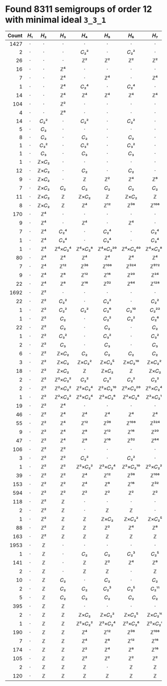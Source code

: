 # Found 8311 semigroups of order 12 with minimal ideal `3_3_1`


Count | 𝐻₁ | 𝐻₂ | 𝐻₃ | 𝐻₄ | 𝐻₅ | 𝐻₆ | 𝐻₇ | 𝐻₈ | 𝐻₉ | 𝐻₁₀
--: | :--: | :--: | :--: | :--: | :--: | :--: | :--: | :--: | :--: | :--:
1427 | · | · | · | · | · | · | · | · | · | ·
2 | · | · | · | 𝐶₂² | · | 𝐶₂² | · | 𝐶₂² | · | 𝐶₂²
26 | · | · | · | ℤ² | ℤ² | ℤ² | ℤ² | ℤ² | ℤ² | ℤ²
16 | · | · | ℤ⁴ | · | · | · | · | · | · | ·
7 | · | · | ℤ⁴ | · | ℤ⁴ | · | ℤ⁴ | · | ℤ⁴ | ·
1 | · | · | ℤ⁴ | 𝐶₂⁴ | · | 𝐶₂⁴ | · | 𝐶₂⁴ | · | 𝐶₂⁴
14 | · | · | ℤ⁴ | ℤ⁴ | ℤ⁴ | ℤ⁴ | ℤ⁴ | ℤ⁴ | ℤ⁴ | ℤ⁴
104 | · | · | ℤ² | · | · | · | · | · | · | ·
4 | · | · | ℤ⁸ | · | · | · | · | · | · | ·
14 | · | 𝐶₂² | · | 𝐶₂² | · | 𝐶₂² | · | 𝐶₂² | · | 𝐶₂²
5 | · | 𝐶₂ | · | · | · | · | · | · | · | ·
8 | · | 𝐶₂ | · | 𝐶₂ | · | 𝐶₂ | · | 𝐶₂ | · | 𝐶₂
1 | · | 𝐶₃² | · | 𝐶₃² | · | 𝐶₃² | · | 𝐶₃² | · | 𝐶₃²
1 | · | 𝐶₃ | · | 𝐶₃ | · | 𝐶₃ | · | 𝐶₃ | · | 𝐶₃
1 | · | ℤ×𝐶₂ | · | · | · | · | · | · | · | ·
12 | · | ℤ×𝐶₂ | · | 𝐶₂ | · | 𝐶₂ | · | 𝐶₂ | · | 𝐶₂
9 | · | ℤ×𝐶₂ | · | ℤ | ℤ² | ℤ⁴ | ℤ⁸ | ℤ¹⁶ | ℤ³² | ℤ⁶⁴
7 | · | ℤ×𝐶₂ | 𝐶₂ | 𝐶₂ | 𝐶₂ | 𝐶₂ | 𝐶₂ | 𝐶₂ | 𝐶₂ | 𝐶₂
11 | · | ℤ×𝐶₂ | ℤ | ℤ×𝐶₂ | ℤ | ℤ×𝐶₂ | ℤ | ℤ×𝐶₂ | ℤ | ℤ×𝐶₂
8 | · | ℤ×𝐶₂ | ℤ | ℤ⁴ | ℤ¹² | ℤ³⁶ | ℤ¹⁰⁸ | ℤ³²⁴ | ℤ⁹⁷² | ℤ²⁹¹⁶
170 | · | ℤ⁴ | · | · | · | · | · | · | · | ·
9 | · | ℤ⁴ | · | ℤ⁴ | · | ℤ⁴ | · | ℤ⁴ | · | ℤ⁴
7 | · | ℤ⁴ | 𝐶₂⁴ | · | 𝐶₂⁴ | · | 𝐶₂⁴ | · | 𝐶₂⁴ | ·
1 | · | ℤ⁴ | 𝐶₃⁴ | · | 𝐶₃⁴ | · | 𝐶₃⁴ | · | 𝐶₃⁴ | ·
1 | · | ℤ⁴ | ℤ⁴×𝐶₂⁴ | ℤ⁴×𝐶₂⁸ | ℤ⁴×𝐶₂²⁰ | ℤ⁴×𝐶₂⁴⁰ | ℤ⁴×𝐶₂⁸⁴ | ℤ⁴×𝐶₂¹⁶⁸ | ℤ⁴×𝐶₂³⁴⁰ | ℤ⁴×𝐶₂⁶⁸⁰
80 | · | ℤ⁴ | ℤ⁴ | ℤ⁴ | ℤ⁴ | ℤ⁴ | ℤ⁴ | ℤ⁴ | ℤ⁴ | ℤ⁴
7 | · | ℤ⁴ | ℤ¹² | ℤ³⁶ | ℤ¹⁰⁸ | ℤ³²⁴ | ℤ⁹⁷² | ℤ²⁹¹⁶ | ℤ⁸⁷⁴⁸ | ℤ²⁶²⁴⁴
9 | · | ℤ⁴ | ℤ⁸ | ℤ¹² | ℤ¹⁶ | ℤ²⁰ | ℤ²⁴ | ℤ²⁸ | ℤ³² | ℤ³⁶
22 | · | ℤ⁴ | ℤ⁸ | ℤ¹⁶ | ℤ³² | ℤ⁶⁴ | ℤ¹²⁸ | ℤ²⁵⁶ | ℤ⁵¹² | ℤ¹⁰²⁴
1692 | · | ℤ² | · | · | · | · | · | · | · | ·
22 | · | ℤ² | 𝐶₂² | · | 𝐶₂² | · | 𝐶₂² | · | 𝐶₂² | ·
1 | · | ℤ² | 𝐶₂² | 𝐶₂² | 𝐶₂⁶ | 𝐶₂¹⁰ | 𝐶₂²² | 𝐶₂⁴² | 𝐶₂⁸⁶ | 𝐶₂¹⁷⁰
1 | · | ℤ² | 𝐶₂ | · | 𝐶₂² | 𝐶₂² | 𝐶₂⁶ | 𝐶₂¹⁰ | 𝐶₂²² | 𝐶₂⁴²
22 | · | ℤ² | 𝐶₂ | · | 𝐶₂ | · | 𝐶₂ | · | 𝐶₂ | ·
1 | · | ℤ² | 𝐶₃² | · | 𝐶₃² | · | 𝐶₃² | · | 𝐶₃² | ·
2 | · | ℤ² | 𝐶₃ | · | 𝐶₃ | · | 𝐶₃ | · | 𝐶₃ | ·
6 | · | ℤ² | ℤ×𝐶₂ | 𝐶₂ | 𝐶₂ | 𝐶₂ | 𝐶₂ | 𝐶₂ | 𝐶₂ | 𝐶₂
3 | · | ℤ² | ℤ×𝐶₂ | ℤ×𝐶₂² | ℤ×𝐶₂⁵ | ℤ×𝐶₂¹⁰ | ℤ×𝐶₂²¹ | ℤ×𝐶₂⁴² | ℤ×𝐶₂⁸⁵ | ℤ×𝐶₂¹⁷⁰
18 | · | ℤ² | ℤ×𝐶₂ | ℤ | ℤ×𝐶₂ | ℤ | ℤ×𝐶₂ | ℤ | ℤ×𝐶₂ | ℤ
2 | · | ℤ² | ℤ²×𝐶₂² | 𝐶₂² | 𝐶₂² | 𝐶₂² | 𝐶₂² | 𝐶₂² | 𝐶₂² | 𝐶₂²
2 | · | ℤ² | ℤ²×𝐶₂² | ℤ²×𝐶₂⁴ | ℤ²×𝐶₂¹⁰ | ℤ²×𝐶₂²⁰ | ℤ²×𝐶₂⁴² | ℤ²×𝐶₂⁸⁴ | ℤ²×𝐶₂¹⁷⁰ | ℤ²×𝐶₂³⁴⁰
1 | · | ℤ² | ℤ²×𝐶₂² | ℤ²×𝐶₂⁴ | ℤ²×𝐶₂⁶ | ℤ²×𝐶₂⁸ | ℤ²×𝐶₂¹⁰ | ℤ²×𝐶₂¹² | ℤ²×𝐶₂¹⁴ | ℤ²×𝐶₂¹⁶
19 | · | ℤ² | ℤ⁴ | · | · | · | · | · | · | ·
46 | · | ℤ² | ℤ⁴ | ℤ⁴ | ℤ⁴ | ℤ⁴ | ℤ⁴ | ℤ⁴ | ℤ⁴ | ℤ⁴
55 | · | ℤ² | ℤ⁴ | ℤ¹² | ℤ³⁶ | ℤ¹⁰⁸ | ℤ³²⁴ | ℤ⁹⁷² | ℤ²⁹¹⁶ | ℤ⁸⁷⁴⁸
9 | · | ℤ² | ℤ⁴ | ℤ⁸ | ℤ¹² | ℤ¹⁶ | ℤ²⁰ | ℤ²⁴ | ℤ²⁸ | ℤ³²
47 | · | ℤ² | ℤ⁴ | ℤ⁸ | ℤ¹⁶ | ℤ³² | ℤ⁶⁴ | ℤ¹²⁸ | ℤ²⁵⁶ | ℤ⁵¹²
106 | · | ℤ² | ℤ² | · | · | · | · | · | · | ·
3 | · | ℤ² | ℤ² | 𝐶₂² | · | 𝐶₂² | · | 𝐶₂² | · | 𝐶₂²
1 | · | ℤ² | ℤ² | ℤ²×𝐶₂² | ℤ²×𝐶₂⁴ | ℤ²×𝐶₂¹⁰ | ℤ²×𝐶₂²⁰ | ℤ²×𝐶₂⁴² | ℤ²×𝐶₂⁸⁴ | ℤ²×𝐶₂¹⁷⁰
39 | · | ℤ² | ℤ² | ℤ⁴ | ℤ¹² | ℤ³⁶ | ℤ¹⁰⁸ | ℤ³²⁴ | ℤ⁹⁷² | ℤ²⁹¹⁶
153 | · | ℤ² | ℤ² | ℤ⁴ | ℤ⁸ | ℤ¹⁶ | ℤ³² | ℤ⁶⁴ | ℤ¹²⁸ | ℤ²⁵⁶
594 | · | ℤ² | ℤ² | ℤ² | ℤ² | ℤ² | ℤ² | ℤ² | ℤ² | ℤ²
118 | · | ℤ² | ℤ | · | · | · | · | · | · | ·
2 | · | ℤ² | ℤ | · | ℤ | ℤ | · | ℤ | ℤ | ·
1 | · | ℤ² | ℤ | ℤ | ℤ×𝐶₂ | ℤ×𝐶₂² | ℤ×𝐶₂⁵ | ℤ×𝐶₂¹⁰ | ℤ×𝐶₂²¹ | ℤ×𝐶₂⁴²
88 | · | ℤ² | ℤ | ℤ | ℤ² | ℤ⁴ | ℤ⁸ | ℤ¹⁶ | ℤ³² | ℤ⁶⁴
163 | · | ℤ² | ℤ | ℤ | ℤ | ℤ | ℤ | ℤ | ℤ | ℤ
1953 | · | ℤ | · | · | · | · | · | · | · | ·
1 | · | ℤ | · | 𝐶₂ | 𝐶₂ | 𝐶₂³ | 𝐶₂⁵ | 𝐶₂¹¹ | 𝐶₂²¹ | 𝐶₂⁴³
141 | · | ℤ | · | ℤ | ℤ² | ℤ⁴ | ℤ⁸ | ℤ¹⁶ | ℤ³² | ℤ⁶⁴
2 | · | ℤ | · | ℤ | ℤ | · | ℤ | ℤ | · | ℤ
10 | · | ℤ | 𝐶₂ | · | 𝐶₂ | · | 𝐶₂ | · | 𝐶₂ | ·
2 | · | ℤ | 𝐶₂ | 𝐶₂ | 𝐶₂³ | 𝐶₂⁵ | 𝐶₂¹¹ | 𝐶₂²¹ | 𝐶₂⁴³ | 𝐶₂⁸⁵
5 | · | ℤ | 𝐶₂ | 𝐶₂ | 𝐶₂ | 𝐶₂ | 𝐶₂ | 𝐶₂ | 𝐶₂ | 𝐶₂
395 | · | ℤ | ℤ | · | · | · | · | · | · | ·
2 | · | ℤ | ℤ | ℤ×𝐶₂ | ℤ×𝐶₂² | ℤ×𝐶₂⁵ | ℤ×𝐶₂¹⁰ | ℤ×𝐶₂²¹ | ℤ×𝐶₂⁴² | ℤ×𝐶₂⁸⁵
1 | · | ℤ | ℤ | ℤ²×𝐶₂² | ℤ²×𝐶₂⁴ | ℤ²×𝐶₂⁶ | ℤ²×𝐶₂⁸ | ℤ²×𝐶₂¹⁰ | ℤ²×𝐶₂¹² | ℤ²×𝐶₂¹⁴
190 | · | ℤ | ℤ | ℤ⁴ | ℤ¹² | ℤ³⁶ | ℤ¹⁰⁸ | ℤ³²⁴ | ℤ⁹⁷² | ℤ²⁹¹⁶
7 | · | ℤ | ℤ | ℤ⁴ | ℤ⁸ | ℤ¹² | ℤ¹⁶ | ℤ²⁰ | ℤ²⁴ | ℤ²⁸
174 | · | ℤ | ℤ | ℤ² | ℤ⁴ | ℤ⁸ | ℤ¹⁶ | ℤ³² | ℤ⁶⁴ | ℤ¹²⁸
105 | · | ℤ | ℤ | ℤ² | ℤ² | ℤ² | ℤ² | ℤ² | ℤ² | ℤ²
2 | · | ℤ | ℤ | ℤ | · | ℤ | ℤ | · | ℤ | ℤ
120 | · | ℤ | ℤ | ℤ | ℤ | ℤ | ℤ | ℤ | ℤ | ℤ
